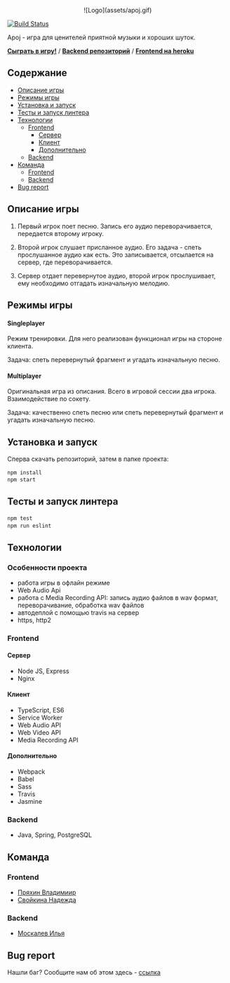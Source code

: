<p align="center">
![Logo](assets/apoj.gif) 
</p>

[![Build Status](https://travis-ci.org/frontend-park-mail-ru/2017_2_ToP.svg?branch=develop)](https://travis-ci.org/frontend-park-mail-ru/2017_2_ToP)

Apoj - игра для ценителей приятной музыки и хороших шуток. 

[**Сыграть в игру!**](apoj.me) / [**Backend репозиторий**](https://github.com/ToP-developers/Apoj-backend) / [**Frontend на heroku**](https://gametes.herokuapp.com)

## Содержание
* [Описание игры](#description)
* [Режимы игры](#modes)
* [Установка и запуск](#install)
* [Тесты и запуск линтера](#tests)
* [Технологии](#devstack)
  * [Frontend](#devstackfront)
    + [Сервер](#devstackfrontserver)
    + [Клиент](#devstackfrontclient)
    + [Дополнительно](#devstackfronttools)
  * [Backend](#devstackback)
* [Команда](#team)
  * [Frontend](#frontend)
  * [Backend](#backend)
* [Bug report](#bugreport)

<a name="description"></a>
## Описание игры
1. Первый игрок поет песню. Запись его аудио переворачивается, передается второму игроку. 

2. Второй игрок слушает присланное аудио. Его задача - спеть прослушанное аудио как есть. Это записывается, отсылается на сервер, где переворачивается. 
 
3. Сервер отдает перевернутое аудио, второй игрок прослушивает, ему необходимо отгадать изначальную мелодию. 

<a name="modes"></a>
## Режимы игры
#### Singleplayer
Режим тренировки. Для него реализован функционал игры на стороне клиента.  

Задача: спеть перевернутый фрагмент и угадать изначальную песню. 


#### Multiplayer
Оригинальная игра из описания. Всего в игровой сессии два игрока. Взаимодействие по сокету. 

Задача: качественно спеть песню или спеть перевернутый фрагмент и угадать изначальную песню. 


<a name="install"></a>
## Установка и запуск

Сперва скачать репозиторий, затем в папке проекта:

```
npm install
npm start
```
<a name="tests"></a>
## Тесты и запуск линтера

```sh
npm test
npm run eslint
```

<a name="devstack"></a>
## Технологии
<a name="devstackfrontserver"></a>
### Особенности проекта

- работа игры в офлайн режиме
- Web Audio Api
- работа с Media Recording API: запись аудио файлов в wav формат, переворачивание, обработка wav файлов
- автодеплой с помощью travis на сервер
- https, http2 

<a name="devstackfront"></a>
### Frontend

<a name="devstackfrontserver"></a>
#### Сервер

- Node JS, Express
- Nginx

<a name="devstackfrontclient"></a>
#### Клиент
- TypeScript, ES6
- Service Worker
- Web Audio API
- Web Video API
- Media Recording API

<a name="devstackfronttools"></a>
#### Дополнительно

- Webpack
- Babel
- Sass
- Travis
- Jasmine

<a name="devstackback"></a>
### Backend

- Java, Spring, PostgreSQL

<a name="team"></a>
## Команда
<a name="frontend"></a>
### Frontend
  * [Пряхин Владимиир](http://github.com/pryahin)
  * [Свойкина Надежда](http://github.com/couatl)
  
<a name="backend"></a>
### Backend
  * [Москалев Илья](http://github.com/ilyamoskalev)


<a name="bugreport"></a>
## Bug report
Нашли баг? Сообщите нам об этом здесь - [ссылка](https://github.com/frontend-park-mail-ru/2017_2_ToP/issues)